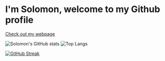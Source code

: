 # I'm Solomon, welcome to my Github profile
<a href="https://solomontaiwo.github.io/">Check out my webpage</a>

![Solomon's GitHub stats](https://github-readme-stats.vercel.app/api?username=solomontaiwo&show_icons=true&theme=iceberg&rank_icon=github)
![Top Langs](https://github-readme-stats.vercel.app/api/top-langs/?username=solomontaiwo&layout=compact)

[![GitHub Streak](https://streak-stats.demolab.com?user=solomontaiwo&theme=iceberg)](https://git.io/streak-stats)
